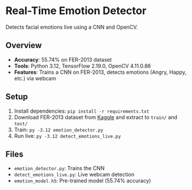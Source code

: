 # Real-Time Emotion Detector
Detects facial emotions live using a CNN and OpenCV.

## Overview
- **Accuracy**: 55.74% on FER-2013 dataset
- **Tools**: Python 3.12, TensorFlow 2.19.0, OpenCV 4.11.0.86
- **Features**: Trains a CNN on FER-2013, detects emotions (Angry, Happy, etc.) via webcam

## Setup
1. Install dependencies: `pip install -r requirements.txt`
2. Download FER-2013 dataset from [Kaggle](https://www.kaggle.com/datasets/msambare/fer2013) and extract to `train/` and `test/`
3. Train: `py -3.12 emotion_detector.py`
4. Run live: `py -3.12 detect_emotions_live.py`

## Files
- `emotion_detector.py`: Trains the CNN
- `detect_emotions_live.py`: Live webcam detection
- `emotion_model.h5`: Pre-trained model (55.74% accuracy)
